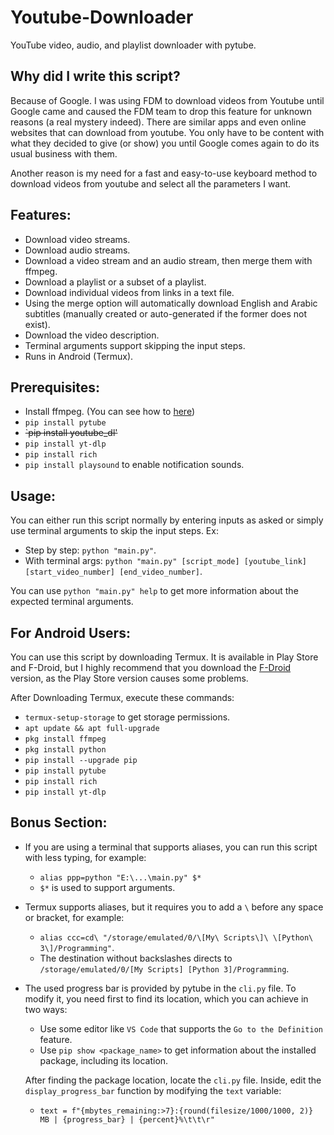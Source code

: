 # Youtube-Downloader
YouTube video, audio, and playlist downloader with pytube.
## Why did I write this script?
Because of Google. I was using FDM to download videos from Youtube until Google came and caused the FDM team to drop this feature for unknown reasons (a real mystery indeed). There are similar apps and even online websites that can download from youtube. You only have to be content with what they decided to give (or show) you until Google comes again to do its usual business with them.

Another reason is my need for a fast and easy-to-use keyboard method to download videos from youtube and select all the parameters I want.
## Features:
- Download video streams.
- Download audio streams.
- Download a video stream and an audio stream, then merge them with ffmpeg.
- Download a playlist or a subset of a playlist.
- Download individual videos from links in a text file.
- Using the merge option will automatically download English and Arabic subtitles (manually created or auto-generated if the former does not exist).
- Download the video description.
- Terminal arguments support skipping the input steps.
- Runs in Android (Termux).
## Prerequisites:
- Install ffmpeg. (You can see how to [here](https://www.geeksforgeeks.org/how-to-install-ffmpeg-on-windows/))
- `pip install pytube`
- ~~`pip install youtube_dl'~~
- `pip install yt-dlp`
- `pip install rich`
- `pip install playsound` to enable notification sounds.
## Usage:
You can either run this script normally by entering inputs as asked or simply use terminal arguments to skip the input steps. Ex:
- Step by step: `python "main.py"`.
- With terminal args: `python "main.py" [script_mode] [youtube_link] [start_video_number] [end_video_number]`.
  
You can use `python "main.py" help` to get more information about the expected terminal arguments.
## For Android Users:
You can use this script by downloading Termux. It is available in Play Store and F-Droid, but I highly recommend that you download the [F-Droid](https://f-droid.org/en/packages/com.termux/) version, as the Play Store version causes some problems.  

After Downloading Termux, execute these commands:
- `termux-setup-storage` to get storage permissions.
- `apt update && apt full-upgrade`
- `pkg install ffmpeg`
- `pkg install python`
- `pip install --upgrade pip`
- `pip install pytube`
- `pip install rich`
- `pip install yt-dlp`
## Bonus Section:
- If you are using a terminal that supports aliases, you can run this script with less typing, for example: 
   * `alias ppp=python "E:\...\main.py" $*`
   * `$*` is used to support arguments.
- Termux supports aliases, but it requires you to add a `\` before any space or bracket, for example:
   * `alias ccc=cd\ "/storage/emulated/0/\[My\ Scripts\]\ \[Python\ 3\]/Programming"`.
   * The destination without backslashes directs to `/storage/emulated/0/[My Scripts] [Python 3]/Programming`.
- The used progress bar is provided by pytube in the `cli.py` file. To modify it, you need first to find its location, which you can achieve in two ways:
   * Use some editor like `VS Code` that supports the `Go to the Definition` feature.
   * Use `pip show <package_name>` to get information about the installed package, including its location.  
   
   After finding the package location, locate the `cli.py` file. Inside, edit the `display_progress_bar` function by modifying the `text` variable:
     * `text = f"{mbytes_remaining:>7}:{round(filesize/1000/1000, 2)} MB | {progress_bar} | {percent}%\t\t\r"`
